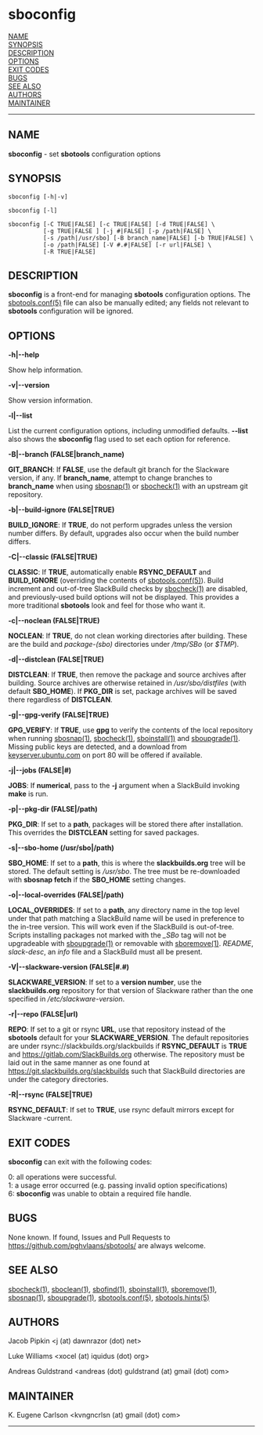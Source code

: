 # sboconfig

[NAME](#name)\
[SYNOPSIS](#synopsis)\
[DESCRIPTION](#description)\
[OPTIONS](#options)\
[EXIT CODES](#exit-codes)\
[BUGS](#bugs)\
[SEE ALSO](#see-also)\
[AUTHORS](#authors)\
[MAINTAINER](#maintainer)

------------------------------------------------------------------------

## NAME

**sboconfig** - set **sbotools** configuration options

## SYNOPSIS

    sboconfig [-h|-v]

    sboconfig [-l]

    sboconfig [-C TRUE|FALSE] [-c TRUE|FALSE] [-d TRUE|FALSE] \
              [-g TRUE|FALSE ] [-j #|FALSE] [-p /path|FALSE] \
              [-s /path|/usr/sbo] [-B branch_name|FALSE] [-b TRUE|FALSE] \
              [-o /path|FALSE] [-V #.#|FALSE] [-r url|FALSE] \
              [-R TRUE|FALSE]

## DESCRIPTION

**sboconfig** is a front-end for managing **sbotools** configuration
options. The [sbotools.conf(5)](sbotools.conf.5.md) file can also be manually edited; any
fields not relevant to **sbotools** configuration will be ignored.

## OPTIONS

**-h\|\--help**

Show help information.

**-v\|\--version**

Show version information.

**-l\|\--list**

List the current configuration options, including unmodified defaults.
**\--list** also shows the **sboconfig** flag used to set each option
for reference.

**-B\|\--branch (FALSE\|branch_name)**

**GIT_BRANCH**: If **FALSE**, use the default git branch for the
Slackware version, if any. If **branch_name**, attempt to change
branches to **branch_name** when using [sbosnap(1)](sbosnap.1.md) or [sbocheck(1)](sbocheck.1.md)
with an upstream git repository.

**-b\|\--build-ignore (FALSE\|TRUE)**

**BUILD_IGNORE**: If **TRUE**, do not perform upgrades unless the
version number differs. By default, upgrades also occur when the build
number differs.

**-C\|\--classic (FALSE\|TRUE)**

**CLASSIC**: If **TRUE**, automatically enable **RSYNC_DEFAULT** and
**BUILD_IGNORE** (overriding the contents of [sbotools.conf(5)](sbotools.conf.5.md)).
Build increment and out-of-tree SlackBuild checks by [sbocheck(1)](sbocheck.1.md) are
disabled, and previously-used build options will not be displayed. This
provides a more traditional **sbotools** look and feel for those who
want it.

**-c\|\--noclean (FALSE\|TRUE)**

**NOCLEAN**: If **TRUE**, do not clean working directories after
building. These are the build and *package-(sbo)* directories under
*/tmp/SBo* (or *\$TMP*).

**-d\|\--distclean (FALSE\|TRUE)**

**DISTCLEAN**: If **TRUE**, then remove the package and source archives
after building. Source archives are otherwise retained in
*/usr/sbo/distfiles* (with default **SBO_HOME**). If **PKG_DIR** is set,
package archives will be saved there regardless of **DISTCLEAN**.

**-g\|\--gpg-verify (FALSE\|TRUE)**

**GPG_VERIFY**: If **TRUE**, use **gpg** to verify the contents of the
local repository when running [sbosnap(1)](sbosnap.1.md), [sbocheck(1)](sbocheck.1.md),
[sboinstall(1)](sboinstall.1.md) and [sboupgrade(1)](sboupgrade.1.md). Missing public keys are
detected, and a download from
[keyserver.ubuntu.com](keyserver.ubuntu.com) on port 80 will be offered
if available.

**-j\|\--jobs (FALSE\|#)**

**JOBS**: If **numerical**, pass to the **-j** argument when a
SlackBuild invoking **make** is run.

**-p\|\--pkg-dir (FALSE\|/path)**

**PKG_DIR**: If set to a **path**, packages will be stored there after
installation. This overrides the **DISTCLEAN** setting for saved
packages.

**-s\|\--sbo-home (/usr/sbo\|/path)**

**SBO_HOME**: If set to a **path**, this is where the
**slackbuilds.org** tree will be stored. The default setting is
*/usr/sbo*. The tree must be re-downloaded with **sbosnap fetch** if the
**SBO_HOME** setting changes.

**-o\|\--local-overrides (FALSE\|/path)**

**LOCAL_OVERRIDES**: If set to a **path**, any directory name in the top
level under that path matching a SlackBuild name will be used in
preference to the in-tree version. This will work even if the SlackBuild
is out-of-tree. Scripts installing packages not marked with the *\_SBo*
tag will not be upgradeable with [sboupgrade(1)](sboupgrade.1.md) or removable with
[sboremove(1)](sboremove.1.md). *README*, *slack-desc*, an *info* file and a
SlackBuild must all be present.

**-V\|\--slackware-version (FALSE\|#.#)**

**SLACKWARE_VERSION**: If set to a **version number**, use the
**slackbuilds.org** repository for that version of Slackware rather than
the one specified in */etc/slackware-version*.

**-r\|\--repo (FALSE\|url)**

**REPO**: If set to a git or rsync **URL**, use that repository instead
of the **sbotools** default for your **SLACKWARE_VERSION**. The default
repositories are under rsync://slackbuilds.org/slackbuilds if
**RSYNC_DEFAULT** is **TRUE** and <https://gitlab.com/SlackBuilds.org>
otherwise. The repository must be laid out in the same manner as one
found at <https://git.slackbuilds.org/slackbuilds> such that SlackBuild
directories are under the category directories.

**-R\|\--rsync (FALSE\|TRUE)**

**RSYNC_DEFAULT**: If set to **TRUE**, use rsync default mirrors except
for Slackware -current.

## EXIT CODES

**sboconfig** can exit with the following codes:

0: all operations were successful.\
1: a usage error occurred (e.g. passing invalid option specifications)\
6: **sboconfig** was unable to obtain a required file handle.

## BUGS

None known. If found, Issues and Pull Requests to
<https://github.com/pghvlaans/sbotools/> are always welcome.

## SEE ALSO

[sbocheck(1)](sbocheck.1.md), [sboclean(1)](sboclean.1.md), [sbofind(1)](sbofind.1.md), [sboinstall(1)](sboinstall.1.md), [sboremove(1)](sboremove.1.md),
[sbosnap(1)](sbosnap.1.md), [sboupgrade(1)](sboupgrade.1.md), [sbotools.conf(5)](sbotools.conf.5.md), [sbotools.hints(5)](sbotools.hints.5.md)

## AUTHORS

Jacob Pipkin \<j (at) dawnrazor (dot) net\>

Luke Williams \<xocel (at) iquidus (dot) org\>

Andreas Guldstrand \<andreas (dot) guldstrand (at) gmail (dot) com\>

## MAINTAINER

K. Eugene Carlson \<kvngncrlsn (at) gmail (dot) com\>

------------------------------------------------------------------------

